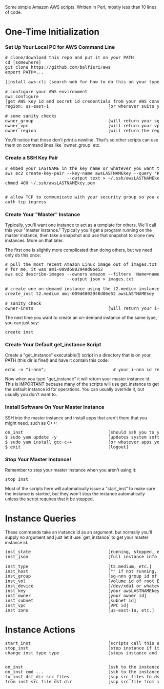 Some simple Amazon AWS scripts.  Written in Perl, mostly less than 10 lines of code.

<h1>One-Time Initialization</h1>

<h3>Set Up Your Local PC for AWS Command Line</h3>

<pre>
# clone/download this repo and put it on your PATH
cd [somewhere]
git clone https://github.com/balfieri/aws
export PATH=...

[install aws-cli (search web for how to do this on your type of PC)]

# configure your AWS environment
aws configure                           
[get AWS key id and secret id credentials from your AWS console and type them in when prompted]
region: us-east-1                       [or wherever suits you]

# some sanity checks
owner_group                             [will return your sg-nnn security group id]
owner_vpc                               [will return your vpc-nnn VPC id]
owner_region                            [will return the region you specified above]
</pre>

<p>You'll notice that those don't print a newline.  That's so other scripts can use them on command lines like `owner_group` etc.</p>

<h3>Create a SSH Key Pair</h3>

<p>
<pre>
# embed your LASTNAME in the key name or whatever you want to call it to make it unique
aws ec2 create-key-pair --key-name awsLASTNAMEkey --query 'KeyMaterial' \
                        --output text > ~/.ssh/awsLASTNAMEkey.pem
chmod 400 ~/.ssh/awsLASTNAMEkey.pem

</pre>

<pre>
# allow TCP to communicate with your security group so you can ssh in etc.
auth_tcp_ingress
</pre>

<h3>Create Your "Master" Instance</h3>

<p>
Typically, you'll want one instance to act as a template for others.  We'll call this your "master instance."
Typically you'll get a program running on the master instance, then take a snapshot and use that snapshot to clone new instances.
More on that later.
</p>

<p>
The first one is slightly more complicated than doing others, but we need only do this once:
</p>

<pre>
# pull the most recent Amazon Linux image out of images.txt
# for me, it was ami-009d6802948d06e52
aws ec2 describe-images --owners amazon --filters 'Name=name,Values=amzn2-ami-hvm-2.Values=available' \
                        --output json > images.txt

# create one on-demand instance using the t2.medium instance type for starters
create_inst t2.medium ami-009d6802948d06e52 awsLASTNAMEkey

# sanity check
owner-insts                             [will return your i-nnn instance id]
</pre>

<p>
The next time you want to create an on-demand instance of the same type, you can just say:</p>

<pre>
create_inst
</pre>

<h3>Create Your Default get_instance Script</h3>

<p>
Create a "get_instance" executable(!) script in a directory that is on your PATH (this dir is fine!) and have it contain this code:</p>

<pre>
echo -n "i-nnn";                          # your i-nnn id returned by owner-insts
</pre>

<p>
Now when you type "get_instance" it will return your master instance id.
This is IMPORTANT because many of the scripts will use get_instance to get the
default instance id for operations.  You can usually override it, but usually you don't want to.
</p>

<h3>Install Software On Your Master Instance</h3>

<p>
SSH into the master instance and install apps that aren't there that you might need, such as C++:
</p>

<pre>
on_inst                                 [should ssh you to your master instance]
$ sudo yum update -y                    [updates system software]
$ sudo yum install gcc-c++              [or whatever apps you want]
$ exit                                  [logout]
</pre>

<h3>Stop Your Master Instance!</h3>

<p>Remember to stop your master instance when you aren't using it:</p>

<pre>
stop_inst
</pre>

<p>
Most of the scripts here will automatically issue a "start_inst" to make sure the instance is
started, but they won't stop the instance automatically unless the script requires that
it be stopped.</p>

<h1>Instance Queries</h1>

<p>
These commands take an instance id as an argument, but normally you'll supply no argument and
just let it use `get_instance` to get your master instance id.</p>

<pre>
inst_state                              [running, stopped, etc.]
inst_json                               [full instance info in JSON format]
 
inst_type                               [t2.medium, etc.]
inst_host                               ["" if not running, else the hostname it's running on]
inst_group                              [sg-nnn group id of instance]
inst_vol                                [volume id of root EBS root volume]
inst_device                             [/dev/xda1 or whatever root mount point]
inst_key                                [your awsLASTNAMEkey name]
inst_owner                              [your owner id]
inst_subnet                             [subnet id]
inst_vpc                                [VPC id]
inst_zone                               [us-east-1a, etc.]
</pre>

<h1>Instance Actions</h1>

<p></p>
<pre>
start_inst                              [scripts call this automatically, so don't need to manually]
stop_inst                               [stop instance if it's running]
change_inst_type type                   [stops instance and changes its type (t2.medium, etc.)]
</pre>

<pre>

on_inst                                 [ssh to the instance]
on_inst cmd ...                         [ssh to the instance and run "cmd ..."]
to_inst dst_dir src_files               [scp src_files to dst_dir on instance]
from_inst src_file dst_dir              [scp src_file from instance to dst_dir on this machine]
</pre>
